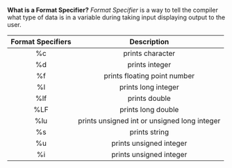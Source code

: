 **What is a Format Specifier?**
_Format Specifier_ is a way to tell the compiler what type of data is in a variable during taking input displaying output to the user.

|Format Specifiers | Description |
|:----------------:|:-----------:|
|%c | prints character |
|%d | prints integer |
|%f | prints floating point number |
|%l | prints long integer |
|%lf | prints double |
|%LF | prints long double |
|%lu | prints unsigned int or unsigned long integer |
|%s | prints string |
|%u | prints unsigned integer |
|%i | prints unsigned integer |
